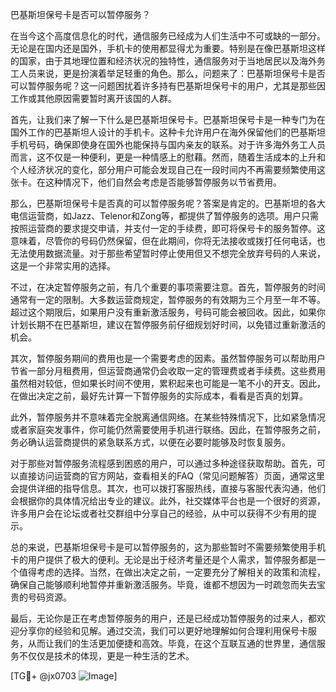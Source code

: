 巴基斯坦保号卡是否可以暂停服务？

在当今这个高度信息化的时代，通信服务已经成为人们生活中不可或缺的一部分。无论是在国内还是国外，手机卡的使用都显得尤为重要。特别是在像巴基斯坦这样的国家，由于其地理位置和经济状况的独特性，通信服务对于当地居民以及海外务工人员来说，更是扮演着举足轻重的角色。那么，问题来了：巴基斯坦保号卡是否可以暂停服务呢？这一问题困扰着许多持有巴基斯坦保号卡的用户，尤其是那些因工作或其他原因需要暂时离开该国的人群。

首先，让我们来了解一下什么是巴基斯坦保号卡。巴基斯坦保号卡是一种专门为在国外工作的巴基斯坦人设计的手机卡。这种卡允许用户在海外保留他们的巴基斯坦手机号码，确保即使身在国外也能保持与国内亲友的联系。对于许多海外务工人员而言，这不仅是一种便利，更是一种情感上的慰藉。然而，随着生活成本的上升和个人经济状况的变化，部分用户可能会发现自己在一段时间内不再需要频繁使用这张卡。在这种情况下，他们自然会考虑是否能够暂停服务以节省费用。

那么，巴基斯坦保号卡是否真的可以暂停服务呢？答案是肯定的。巴基斯坦的各大电信运营商，如Jazz、Telenor和Zong等，都提供了暂停服务的选项。用户只需按照运营商的要求提交申请，并支付一定的手续费，即可将保号卡的服务暂停。这意味着，尽管你的号码仍然保留，但在此期间，你将无法接收或拨打任何电话，也无法使用数据流量。对于那些希望暂时停止使用但又不想完全放弃号码的人来说，这是一个非常实用的选择。

不过，在决定暂停服务之前，有几个重要的事项需要注意。首先，暂停服务的时间通常有一定的限制。大多数运营商规定，暂停服务的有效期为三个月至一年不等。超过这个期限后，如果用户没有重新激活服务，号码可能会被回收。因此，如果你计划长期不在巴基斯坦，建议在暂停服务前仔细规划好时间，以免错过重新激活的机会。

其次，暂停服务期间的费用也是一个需要考虑的因素。虽然暂停服务可以帮助用户节省一部分月租费用，但运营商通常仍会收取一定的管理费或者手续费。这些费用虽然相对较低，但如果长时间不使用，累积起来也可能是一笔不小的开支。因此，在做出决定之前，最好先计算一下暂停服务的实际成本，看看是否真的划算。

此外，暂停服务并不意味着完全脱离通信网络。在某些特殊情况下，比如紧急情况或者家庭突发事件，你可能仍然需要使用手机进行联络。因此，在暂停服务之前，务必确认运营商提供的紧急联系方式，以便在必要时能够及时恢复服务。

对于那些对暂停服务流程感到困惑的用户，可以通过多种途径获取帮助。首先，可以直接访问运营商的官方网站，查看相关的FAQ（常见问题解答）页面，通常这里会提供详细的指导信息。其次，也可以拨打客服热线，直接与客服代表沟通，他们会根据你的具体情况给出专业的建议。此外，社交媒体平台也是一个很好的资源，许多用户会在论坛或者社交群组中分享自己的经验，从中可以获得不少有用的提示。

总的来说，巴基斯坦保号卡是可以暂停服务的，这为那些暂时不需要频繁使用手机卡的用户提供了极大的便利。无论是出于经济考量还是个人需求，暂停服务都是一个值得考虑的选择。当然，在做出决定之前，一定要充分了解相关的政策和流程，确保自己能够顺利地暂停并重新激活服务。毕竟，谁都不想因为一时疏忽而失去宝贵的号码资源。

最后，无论你是正在考虑暂停服务的用户，还是已经成功暂停服务的过来人，都欢迎分享你的经验和见解。通过交流，我们可以更好地理解如何合理利用保号卡服务，从而让我们的生活更加便捷和高效。毕竟，在这个互联互通的世界里，通信服务不仅仅是技术的体现，更是一种生活的艺术。

[TG💪+ @jx0703 ![Image](https://github.com/user-attachments/assets/dbca1d08-cadb-493c-b0ec-ad6f7a83f270)]